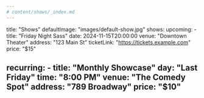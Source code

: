 ```yaml
---
# content/shows/_index.md
---
```

title: "Shows"
defaultImage: "images/default-show.jpg"
shows:
  upcoming:
    - title: "Friday Night Sass"
      date: 2024-11-15T20:00:00
      venue: "Downtown Theater"
      address: "123 Main St"
      ticketLink: "https://tickets.example.com"
      price: "$15"
      
  recurring:
    - title: "Monthly Showcase"
      day: "Last Friday"
      time: "8:00 PM"
      venue: "The Comedy Spot"
      address: "789 Broadway"
      price: "$10"
---